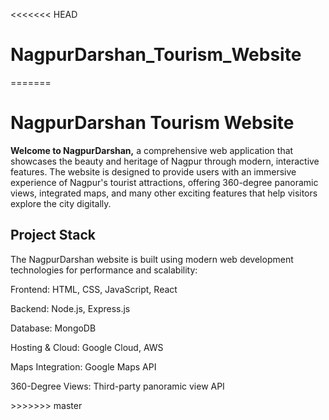 <<<<<<< HEAD
# NagpurDarshan_Tourism_Website
=======
<h1> NagpurDarshan Tourism Website</h1>
<p> <b>Welcome to NagpurDarshan,</b> a comprehensive web application that showcases the beauty and heritage of Nagpur through modern, interactive features. The website is designed to provide users with an immersive experience of Nagpur's tourist attractions, offering 360-degree panoramic views, integrated maps, and many other exciting features that help visitors explore the city digitally.</p>

<h2>Project Stack</h2>
<p>The NagpurDarshan website is built using modern web development technologies for performance and scalability:</p>

<p>Frontend: HTML, CSS, JavaScript, React</p>
<p>Backend: Node.js, Express.js</p>
<p>Database: MongoDB</p>
<p>Hosting & Cloud: Google Cloud, AWS</p>
<p>Maps Integration: Google Maps API</p>
<p>360-Degree Views: Third-party panoramic view API</p>
>>>>>>> master
